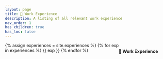 ```yaml
---
layout: page
title: 💼 Work Experience
description: A listing of all relevant work experience
nav_order: 1
has_children: true
has_toc: false
---
```


<p style = "float: right"> 
    <h4 style = "float: right">💼 Work Experience</h4>    
</p>

{% assign experiences = site.experiences %}
{% for exp in experiences %}
    {{ exp }}
{% endfor %}
